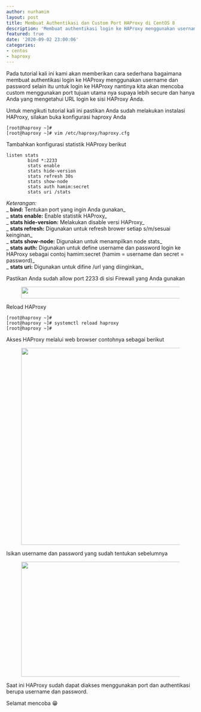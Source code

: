 ```yaml
---
author: nurhamim
layout: post
title: Membuat Authentikasi dan Custom Port HAProxy di CentOS 8
description: 'Membuat authentikasi login ke HAProxy menggunakan username dan password selain itu untuk login ke HAProxy nantinya kita akan mencoba custom menggunakan port tujuan utama nya supaya lebih secure dan hanya Anda yang mengetahui URL login ke sisi HAProxy Anda'
featured: true
date: '2020-09-02 23:00:06'
categories:
- centos
- haproxy
---
```


Pada tutorial kali ini kami akan memberikan cara sederhana bagaimana membuat authentikasi login ke HAProxy menggunakan username dan password selain itu untuk login ke HAProxy nantinya kita akan mencoba custom menggunakan port tujuan utama nya supaya lebih secure dan hanya Anda yang mengetahui URL login ke sisi HAProxy Anda.

Untuk mengikuti tutorial kali ini pastikan Anda sudah melakukan instalasi HAProxy, silakan buka konfigurasi haproxy Anda

    [root@haproxy ~]#
    [root@haproxy ~]# vim /etc/haproxy/haproxy.cfg

Tambahkan konfigurasi statistik HAProxy berikut

    listen stats
            bind *:2233
            stats enable
            stats hide-version
            stats refresh 30s
            stats show-node
            stats auth hamim:secret
            stats uri /stats

_Keterangan:_   
_ **bind:** Tentukan port yang ingin Anda gunakan_  
_ **stats enable:** Enable statistik HAProxy_  
_ **stats hide-version:** Melakukan disable versi HAProxy_  
_ **stats refresh:** Digunakan untuk refresh brower setiap s/m/sesuai keinginan_  
_ **stats show-node:** Digunakan untuk menampilkan node stats_  
_ **stats auth:** Digunakan untuk define username dan password login ke HAProxy sebagai contoj hamim:secret (hamim = username dan secret = password)_  
_ **stats uri:** Digunakan untuk difine /url yang diinginkan_

Pastikan Anda sudah allow port 2233 di sisi Firewall yang Anda gunakan

<figure class="wp-block-image size-large"><img loading="lazy" width="1024" height="31" src="/content/images/wordpress/2020/09/image-10-1024x31.png" alt="" class="wp-image-438" srcset="/content/images/wordpress/2020/09/image-10-1024x31.png 1024w, /content/images/wordpress/2020/09/image-10-300x9.png 300w, /content/images/wordpress/2020/09/image-10-768x23.png 768w, /content/images/wordpress/2020/09/image-10-1536x46.png 1536w, /content/images/wordpress/2020/09/image-10.png 1668w" sizes="(max-width: 1024px) 100vw, 1024px"></figure>

Reload HAProxy

    [root@haproxy ~]#
    [root@haproxy ~]# systemctl reload haproxy
    [root@haproxy ~]#

Akses HAProxy melalui web browser contohnya sebagai berikut

<figure class="wp-block-image size-large"><img loading="lazy" width="1024" height="526" src="/content/images/wordpress/2020/09/1-1-1024x526.png" alt="" class="wp-image-439" srcset="/content/images/wordpress/2020/09/1-1-1024x526.png 1024w, /content/images/wordpress/2020/09/1-1-300x154.png 300w, /content/images/wordpress/2020/09/1-1-768x395.png 768w, /content/images/wordpress/2020/09/1-1-1536x790.png 1536w, /content/images/wordpress/2020/09/1-1.png 1920w" sizes="(max-width: 1024px) 100vw, 1024px"></figure>

Isikan username dan password yang sudah tentukan sebelumnya

<figure class="wp-block-image size-large"><img loading="lazy" width="1024" height="307" src="/content/images/wordpress/2020/09/2-1-1024x307.png" alt="" class="wp-image-440" srcset="/content/images/wordpress/2020/09/2-1-1024x307.png 1024w, /content/images/wordpress/2020/09/2-1-300x90.png 300w, /content/images/wordpress/2020/09/2-1-768x230.png 768w, /content/images/wordpress/2020/09/2-1-1536x460.png 1536w, /content/images/wordpress/2020/09/2-1.png 1920w" sizes="(max-width: 1024px) 100vw, 1024px"></figure>

Saat ini HAProxy sudah dapat diakses menggunakan port dan authentikasi berupa username dan password.

Selamat mencoba 😁